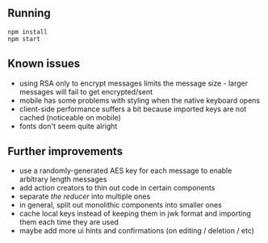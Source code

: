 
## Running

```
npm install
npm start
```

## Known issues
- using RSA only to encrypt messages limits the message size - larger messages will fail to get encrypted/sent
- mobile has some problems with styling when the native keyboard opens
- client-side performance suffers a bit because imported keys are not cached (noticeable on mobile)
- fonts don't seem quite alright

## Further improvements
- use a randomly-generated AES key for each message to enable arbitrary length messages
- add action creators to thin out code in certain components
- separate _the reducer_ into multiple ones
- in general, split out monolithic components into smaller ones
- cache local keys instead of keeping them in jwk format and importing them each time they are used
- maybe add more ui hints and confirmations (on editing / deletion / etc)
